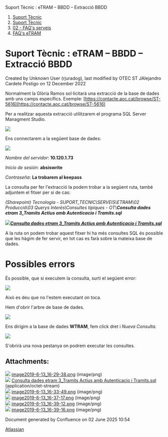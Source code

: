 Suport Tècnic : eTRAM – BBDD – Extracció BBDD  

1.  [Suport Tècnic](index.md)
2.  [Suport Tècnic](13893782.md)
3.  [02 - FAQ's serveis](26313393.md)
4.  [FAQ's eTRAM](28705567.md)

Suport Tècnic : eTRAM – BBDD – Extracció BBDD
=============================================

Created by Unknown User (rjuradog), last modified by OTEC ST JAlejandro Cardete Postigo on 12 December 2022

Normalment la Glòria Ramos sol·licitarà una extracció de la base de dades amb uns camps específics. Exemple: [https://contacte.aoc.cat/browse/ST-5616](https://contacte.aoc.cat/browse/ST-5616)

Per a realitzar aquesta extracció utilitzarem el programa SQL Server Managment Studio.

![](attachments/26313295/26315245.png)

Ens connectarem a la següent base de dades:

![](attachments/26313295/26315250.png)

_Nombre del servidor_: **10.120.1.73**

_Inicio de sesión_: **absiswrite**

_Contraseña_: **La trobarem al keepass**

La consulta per fer l'extracció la podem trobar a la següent ruta, també adjuntem el fitxer per si de cas:

_(Sharepoint) Tecnologia - SUPORT\_TECNIC\\SERVEIS\\ETRAM\\02 Producció\\03 Querys Interès\\Consultes tipiques - OT\\**Consulta dades etram 3\_Tramits Actius amb Autenticacio i Tramits.sql**_

_**[![](download/resources/com.atlassian.confluence.plugins.confluence-view-file-macro:view-file-macro-resources/images/placeholder-medium-file.png)Consulta dades etram 3\_Tramits Actius amb Autenticacio i Tramits.sql](/download/attachments/26313295/Consulta%20dades%20etram%203_Tramits%20Actius%20amb%20Autenticacio%20i%20Tramits.sql?version=1&modificationDate=1560436915000&api=v2)**_

A la ruta on podem trobar aquest fitxer hi ha més consultes SQL és possible que les hàgim de fer servir, en tot cas es farà sobre la mateixa base de dades.

Possibles errors
================

És possible, que si executem la consulta, surti el següent error:

![](attachments/26313295/26315254.png)

Això es deu que no l'estem executant on toca.

Hem d'obrir l'arbre de base de dades.

![](attachments/26313295/26315253.png)

Ens dirigim a la base de dades **WTRAM**, fem click dret i _Nueva Consulta_.

![](attachments/26313295/26315252.png)

S'obrirà una nova pestanya on podrem executar les consultes.

Attachments:
------------

![](images/icons/bullet_blue.gif) [image2019-6-13\_16-29-38.png](attachments/26313295/26315245.png) (image/png)  
![](images/icons/bullet_blue.gif) [Consulta dades etram 3\_Tramits Actius amb Autenticacio i Tramits.sql](attachments/26313295/26315244.sql) (application/octet-stream)  
![](images/icons/bullet_blue.gif) [image2019-6-13\_16-33-49.png](attachments/26313295/26315250.png) (image/png)  
![](images/icons/bullet_blue.gif) [image2019-6-13\_16-37-17.png](attachments/26313295/26315254.png) (image/png)  
![](images/icons/bullet_blue.gif) [image2019-6-13\_16-39-12.png](attachments/26313295/26315253.png) (image/png)  
![](images/icons/bullet_blue.gif) [image2019-6-13\_16-39-16.png](attachments/26313295/26315252.png) (image/png)  

Document generated by Confluence on 02 June 2025 10:54

[Atlassian](http://www.atlassian.com/)